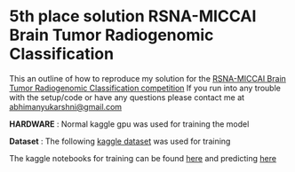 # 5th place solution RSNA-MICCAI Brain Tumor Radiogenomic Classification

This an outline of how to reproduce my solution for the [RSNA-MICCAI Brain Tumor Radiogenomic Classification competition](https://www.kaggle.com/c/rsna-miccai-brain-tumor-radiogenomic-classification)
If you run into any trouble with the setup/code or have any questions please contact me at abhimanyukarshni@gmail.com

**HARDWARE** : Normal kaggle gpu was used for training the model

**Dataset** : The following [kaggle dataset](https://www.kaggle.com/jonathanbesomi/rsna-miccai-png) was used for training 

The kaggle notebooks for training can be found [here](https://www.kaggle.com/abhimanyukarshni/rsna-training/notebook) and predicting [here](https://www.kaggle.com/abhimanyukarshni/rsna-inference/notebook)
